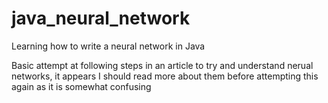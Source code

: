 # java_neural_network
Learning how to write a neural network in Java

Basic attempt at following steps in an article to try and understand nerual networks, it appears I should read more about them before attempting this
again as it is somewhat confusing
